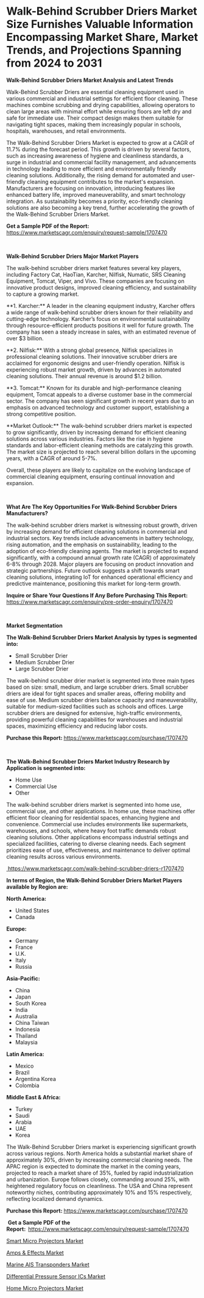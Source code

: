 <p><h1>Walk-Behind Scrubber Driers Market Size Furnishes Valuable Information Encompassing Market Share, Market Trends, and Projections Spanning from 2024 to 2031</h1></p><p><strong>Walk-Behind Scrubber Driers Market Analysis and Latest Trends</strong></p>
<p><p>Walk-Behind Scrubber Driers are essential cleaning equipment used in various commercial and industrial settings for efficient floor cleaning. These machines combine scrubbing and drying capabilities, allowing operators to clean large areas with minimal effort while ensuring floors are left dry and safe for immediate use. Their compact design makes them suitable for navigating tight spaces, making them increasingly popular in schools, hospitals, warehouses, and retail environments.</p><p>The Walk-Behind Scrubber Driers Market is expected to grow at a CAGR of 11.7% during the forecast period. This growth is driven by several factors, such as increasing awareness of hygiene and cleanliness standards, a surge in industrial and commercial facility management, and advancements in technology leading to more efficient and environmentally friendly cleaning solutions. Additionally, the rising demand for automated and user-friendly cleaning equipment contributes to the market's expansion. Manufacturers are focusing on innovation, introducing features like enhanced battery life, improved maneuverability, and smart technology integration. As sustainability becomes a priority, eco-friendly cleaning solutions are also becoming a key trend, further accelerating the growth of the Walk-Behind Scrubber Driers Market.</p></p>
<p><strong>Get a Sample PDF of the Report:&nbsp;</strong> <a href="https://www.marketscagr.com/enquiry/request-sample/1707470?utm_campaign=1564&utm_medium=2&utm_source=Github&utm_content=ia&utm_term=13102024&utm_id=walk-behind-scrubber-driers">https://www.marketscagr.com/enquiry/request-sample/1707470</a></p>
<p>&nbsp;</p>
<p><strong>Walk-Behind Scrubber Driers Major Market Players</strong></p>
<p><p>The walk-behind scrubber driers market features several key players, including Factory Cat, HaoTian, Karcher, Nilfisk, Numatic, SRS Cleaning Equipment, Tomcat, Viper, and Vivo. These companies are focusing on innovative product designs, improved cleaning efficiency, and sustainability to capture a growing market.</p><p>**1. Karcher:** A leader in the cleaning equipment industry, Karcher offers a wide range of walk-behind scrubber driers known for their reliability and cutting-edge technology. Karcher’s focus on environmental sustainability through resource-efficient products positions it well for future growth. The company has seen a steady increase in sales, with an estimated revenue of over $3 billion.</p><p>**2. Nilfisk:** With a strong global presence, Nilfisk specializes in professional cleaning solutions. Their innovative scrubber driers are acclaimed for ergonomic designs and user-friendly operation. Nilfisk is experiencing robust market growth, driven by advances in automated cleaning solutions. Their annual revenue is around $1.2 billion.</p><p>**3. Tomcat:** Known for its durable and high-performance cleaning equipment, Tomcat appeals to a diverse customer base in the commercial sector. The company has seen significant growth in recent years due to an emphasis on advanced technology and customer support, establishing a strong competitive position.</p><p>**Market Outlook:** The walk-behind scrubber driers market is expected to grow significantly, driven by increasing demand for efficient cleaning solutions across various industries. Factors like the rise in hygiene standards and labor-efficient cleaning methods are catalyzing this growth. The market size is projected to reach several billion dollars in the upcoming years, with a CAGR of around 5-7%.</p><p>Overall, these players are likely to capitalize on the evolving landscape of commercial cleaning equipment, ensuring continual innovation and expansion.</p></p>
<p>&nbsp;</p>
<p><strong>What Are The Key Opportunities For Walk-Behind Scrubber Driers Manufacturers?</strong></p>
<p><p>The walk-behind scrubber driers market is witnessing robust growth, driven by increasing demand for efficient cleaning solutions in commercial and industrial sectors. Key trends include advancements in battery technology, rising automation, and the emphasis on sustainability, leading to the adoption of eco-friendly cleaning agents. The market is projected to expand significantly, with a compound annual growth rate (CAGR) of approximately 6-8% through 2028. Major players are focusing on product innovation and strategic partnerships. Future outlook suggests a shift towards smart cleaning solutions, integrating IoT for enhanced operational efficiency and predictive maintenance, positioning this market for long-term growth.</p></p>
<p><strong>Inquire or Share Your Questions If Any Before Purchasing This Report:</strong> <a href="https://www.marketscagr.com/enquiry/pre-order-enquiry/1707470?utm_campaign=1564&utm_medium=2&utm_source=Github&utm_content=ia&utm_term=13102024&utm_id=walk-behind-scrubber-driers">https://www.marketscagr.com/enquiry/pre-order-enquiry/1707470</a></p>
<p>&nbsp;</p>
<p><strong>Market Segmentation</strong></p>
<p><strong>The Walk-Behind Scrubber Driers Market Analysis by types is segmented into:</strong></p>
<p><ul><li>Small Scrubber Drier</li><li>Medium Scrubber Drier</li><li>Large Scrubber Drier</li></ul></p>
<p><p>The walk-behind scrubber drier market is segmented into three main types based on size: small, medium, and large scrubber driers. Small scrubber driers are ideal for tight spaces and smaller areas, offering mobility and ease of use. Medium scrubber driers balance capacity and maneuverability, suitable for medium-sized facilities such as schools and offices. Large scrubber driers are designed for extensive, high-traffic environments, providing powerful cleaning capabilities for warehouses and industrial spaces, maximizing efficiency and reducing labor costs.</p></p>
<p><strong>Purchase this Report:&nbsp;</strong><a href="https://www.marketscagr.com/purchase/1707470?utm_campaign=1564&utm_medium=2&utm_source=Github&utm_content=ia&utm_term=13102024&utm_id=walk-behind-scrubber-driers">https://www.marketscagr.com/purchase/1707470</a></p>
<p>&nbsp;</p>
<p><strong>The Walk-Behind Scrubber Driers Market Industry Research by Application is segmented into:</strong></p>
<p><ul><li>Home Use</li><li>Commercial Use</li><li>Other</li></ul></p>
<p><p>The walk-behind scrubber driers market is segmented into home use, commercial use, and other applications. In home use, these machines offer efficient floor cleaning for residential spaces, enhancing hygiene and convenience. Commercial use includes environments like supermarkets, warehouses, and schools, where heavy foot traffic demands robust cleaning solutions. Other applications encompass industrial settings and specialized facilities, catering to diverse cleaning needs. Each segment prioritizes ease of use, effectiveness, and maintenance to deliver optimal cleaning results across various environments.</p></p>
<p><a href="https://www.marketscagr.com/walk-behind-scrubber-driers-r1707470?utm_campaign=1564&utm_medium=2&utm_source=Github&utm_content=ia&utm_term=13102024&utm_id=walk-behind-scrubber-driers">&nbsp;https://www.marketscagr.com/walk-behind-scrubber-driers-r1707470</a></p>
<p><strong>In terms of Region, the Walk-Behind Scrubber Driers Market Players available by Region are:</strong></p>
<p>
    <p> <strong> North America: </strong>
        <ul>
            <li>United States</li>
            <li>Canada</li>
        </ul>
        </p> 
    <p> <strong> Europe: </strong>
        <ul>
            <li>Germany</li>
            <li>France</li>
            <li>U.K.</li>
            <li>Italy</li>
            <li>Russia</li>
        </ul>
        </p> 
    <p> <strong> Asia-Pacific: </strong>
        <ul>
            <li>China</li>
            <li>Japan</li>
            <li>South Korea</li>
            <li>India</li>
            <li>Australia</li>
            <li>China Taiwan</li>
            <li>Indonesia</li>
            <li>Thailand</li>
            <li>Malaysia</li>
        </ul>
        </p> 
    <p> <strong> Latin America: </strong>
        <ul>
            <li>Mexico</li>
            <li>Brazil</li>
            <li>Argentina Korea</li>
            <li>Colombia</li>
        </ul>
        </p> 
    <p> <strong> Middle East & Africa: </strong>
        <ul>
            <li>Turkey</li>
            <li>Saudi</li>
            <li>Arabia</li>
            <li>UAE</li>
            <li>Korea</li>
        </ul>
    </p>
    </p>
<p><p>The Walk-Behind Scrubber Driers market is experiencing significant growth across various regions. North America holds a substantial market share of approximately 30%, driven by increasing commercial cleaning needs. The APAC region is expected to dominate the market in the coming years, projected to reach a market share of 35%, fueled by rapid industrialization and urbanization. Europe follows closely, commanding around 25%, with heightened regulatory focus on cleanliness. The USA and China represent noteworthy niches, contributing approximately 10% and 15% respectively, reflecting localized demand dynamics.</p></p>
<p><strong>Purchase this Report: </strong><a href="https://www.marketscagr.com/purchase/1707470?utm_campaign=1564&utm_medium=2&utm_source=Github&utm_content=ia&utm_term=13102024&utm_id=walk-behind-scrubber-driers">https://www.marketscagr.com/purchase/1707470</a></p>
<p>&nbsp;<strong>Get a Sample PDF of the Report:&nbsp;&nbsp;</strong><a href="https://www.marketscagr.com/enquiry/request-sample/1707470?utm_campaign=1564&utm_medium=2&utm_source=Github&utm_content=ia&utm_term=13102024&utm_id=walk-behind-scrubber-driers">https://www.marketscagr.com/enquiry/request-sample/1707470</a></p>
<p><strong></strong></p>
<p><p><a href="https://www.linkedin.com/pulse/insights-smart-micro-projectors-market-players-size-geographical-jppve?utm_campaign=1564&utm_medium=2&utm_source=Github&utm_content=ia&utm_term=13102024&utm_id=walk-behind-scrubber-driers">Smart Micro Projectors Market</a></p><p><a href="https://github.com/abbislposival/Market-Research-Report-List-1/blob/main/amps-effects-market.md?utm_campaign=1564&utm_medium=2&utm_source=Github&utm_content=ia&utm_term=13102024&utm_id=walk-behind-scrubber-driers">Amps & Effects Market</a></p><p><a href="https://www.linkedin.com/pulse/global-marine-ais-transponders-market-share-growth-opportunities-qz2te?utm_campaign=1564&utm_medium=2&utm_source=Github&utm_content=ia&utm_term=13102024&utm_id=walk-behind-scrubber-driers">Marine AIS Transponders Market</a></p><p><a href="https://www.linkedin.com/pulse/global-differential-pressure-sensor-ics-market-opportunities-5txnf?utm_campaign=1564&utm_medium=2&utm_source=Github&utm_content=ia&utm_term=13102024&utm_id=walk-behind-scrubber-driers">Differential Pressure Sensor ICs Market</a></p><p><a href="https://www.linkedin.com/pulse/home-micro-projectors-market-opportunities-emerging-global-f3fwe?utm_campaign=1564&utm_medium=2&utm_source=Github&utm_content=ia&utm_term=13102024&utm_id=walk-behind-scrubber-driers">Home Micro Projectors Market</a></p></p>